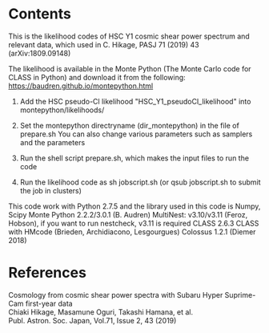 # Contents
This is the likelihood codes of HSC Y1 cosmic shear power spectrum and relevant data,
which used in C. Hikage, PASJ 71 (2019) 43 (arXiv:1809.09148)

The likelihood is available in the Monte Python (The Monte Carlo code for CLASS in Python)
and download it from the following:
 https://baudren.github.io/montepython.html

1. Add the HSC pseudo-Cl likelihood "HSC_Y1_pseudoCl_likelihood" into montepython/likelihoods/

2. Set the montepython directryname (dir_montepython) in the file of prepare.sh
   You can also change various parameters such as samplers and the parameters

3. Run the shell script prepare.sh, which makes the input files to run the code

4. Run the likelihood code as
   sh jobscript.sh (or qsub jobscript.sh to submit the job in clusters)


This code work with Python 2.7.5 and the library used in this code is
 Numpy, Scipy
 Monte Python 2.2.2/3.0.1 (B. Audren)
 MultiNest: v3.10/v3.11 (Feroz, Hobson), if you want to run nestcheck, v3.11 is required
 CLASS 2.6.3
 CLASS with HMcode (Brieden, Archidiacono, Lesgourgues)
 Colossus 1.2.1 (Diemer 2018)


# References
Cosmology from cosmic shear power spectra with Subaru Hyper Suprime-Cam first-year data  
Chiaki Hikage, Masamune Oguri, Takashi Hamana, et al.  
Publ. Astron. Soc. Japan, Vol.71, Issue 2, 43 (2019)

